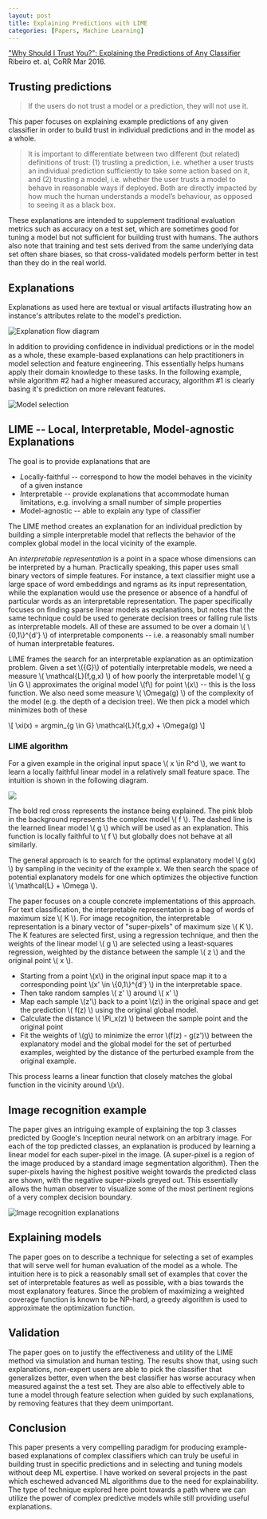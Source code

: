 ```yaml
---
layout: post
title: Explaining Predictions with LIME
categories: [Papers, Machine Learning]
---
```

<script type="text/javascript" async
  src="https://cdn.mathjax.org/mathjax/latest/MathJax.js?config=TeX-MML-AM_CHTML">
</script>


["Why Should I Trust You?": Explaining the Predictions of Any Classifier](http://arxiv.org/abs/1602.04938) Ribeiro et. al, CoRR Mar 2016.

## Trusting predictions

>If the users do not trust a model or a prediction, they will not use it.

This paper focuses on explaining example predictions of any given classifier in order to build trust in individual predictions and in the model as a whole.

>It is important to differentiate between two different (but related) definitions of trust: (1) trusting a prediction, i.e. whether a user trusts an individual prediction sufficiently to take some action based on it, and (2) trusting a model, i.e. whether the user trusts a model to behave in reasonable ways if deployed. Both are directly impacted by how much the human understands a model’s behaviour, as opposed to seeing it as a black box. 

These explanations are intended to supplement traditional evaluation metrics such as accuracy on a test set, which are sometimes good for tuning a model but not sufficient for building trust with humans.  The authors also note that training and test sets derived from the same underlying data set often share biases, so that cross-validated models perform better in test than they do in the real world.

## Explanations

Explanations as used here are textual or visual artifacts illustrating how an instance's attributes relate to the model's prediction.

![Explanation flow diagram](/images/explanations-1.png)

In addition to providing confidence in individual predictions or in the model as a whole, these example-based explanations can help practitioners in model selection and feature engineering.  This essentially helps humans apply their domain knowledge to these tasks.  In the following example, while algorithm #2 had a higher measured accuracy, algorithm #1 is clearly basing it's prediction on more relevant features.

![Model selection](/images/explanations-2.png)

## LIME -- Local, Interpretable, Model-agnostic Explanations

The goal is to provide explanations that are

* *L*ocally-faithful -- correspond to how the model behaves in the vicinity of a given instance
* *I*nterpretable -- provide explanations that accommodate human limitations, e.g. involving a small number of simple properties
* *M*odel-agnostic -- able to explain any type of classifier

The LIME method creates an explanation for an individual prediction by building a simple interpretable model that reflects the behavior of the complex global model in the local vicinity of the example.

An *interpretable representation* is a point in a space whose dimensions can be interpreted by a human.  Practically speaking, this paper uses small binary vectors of simple features.  For instance, a text classifier might use a large space of word embeddings and ngrams as its input representation, while the explanation would use the presence or absence of a handful of particular words as an interpretable representation.  The paper specifically focuses on finding sparse linear models as explanations, but notes that the same technique could be used to generate decision trees or falling rule lists as interpretable models.  All of these are assumed to be over a domain \\( \\{0,1\\}^{d'} \\) of interpretable components -- i.e. a reasonably small number of human interpretable features.

LIME frames the search for an interpretable explanation as an optimization problem.  Given a set \\({G}\\) of potentially interpretable models, we need a measure \\( \mathcal{L}(f,g,x) \\) of how poorly the interpretable model \\( g \in G \\) approximates the original model \\(f\\) for point \\(x\\) -- this is the loss function.  We also need some measure \\( \Omega(g) \\) of the complexity of the model (e.g. the depth of a decision tree).  We then pick a model which minimizes both of these

\\[
  \xi(x) = argmin_{g \in G} \mathcal{L}(f,g,x) + \Omega(g)
\\]

### LIME algorithm

For a given example in the original input space \\( x \in R^d \\), we want to learn a locally faithful linear model in a relatively small feature space.  The intuition is shown in the following diagram.

![](/images/explanations-3.png)

The bold red cross represents the instance being explained.  The pink blob in the background represents the complex model \\( f \\).  The dashed line is the learned linear model \\( g \\) which will be used as an explanation.  This function is locally faithful to \\( f \\) but globally does not behave at all similarly.

The general approach is to search for the optimal explanatory model \\( g(x) \\) by sampling in the vecinity of the example x.  We then search the space of potential explanatory models for one which optimizes the objective function \\( \mathcal{L} + \Omega \\).

The paper focuses on a couple concrete implementations of this approach.  For text classification, the interpretable representation is a bag of words of maximum size \\( K \\).  For image recognition, the interpretable representation is a binary vector of "super-pixels" of maximum size \\( K \\).  The K features are selected first, using a regression technique, and then the weights of the linear model \\( g \\) are selected using a least-squares regression, weighted by the distance between the sample \\( z \\) and the original point \\( x \\). 

* Starting from a point \\(x\\) in the original input space map it to a corresponding point \\(x' \in \\{0,1\\}^{d'} \\) in the interpretable space.
* Then take random samples \\( z' \\) around \\( x' \\)
* Map each sample \\(z'\\) back to a point \\(z\\) in the original space and get the prediction \\( f(z) \\) using the original global model.
* Calculate the distance \\( \Pi_x(z) \\) between the sample point and the original point
* Fit the weights of \\(g\\) to minimize the error \\(f(z) - g(z')\\) between the explanatory model and the global model for the set of perturbed examples, weighted by the distance of the perturbed example from the original example.

This process learns a linear function that closely matches the global function in the vicinity around \\(x\\).

## Image recognition example

The paper gives an intriguing example of explaining the top 3 classes predicted by Google's Inception neural network on an arbitrary image.  For each of the top predicted classes, an explanation is produced by learning a linear model for each super-pixel in the image. (A super-pixel is a region of the image produced by a standard image segmentation algorithm).  Then the super-pixels having the highest positive weight towards the predicted class are shown, with the negative super-pixels greyed out.  This essentially allows the human observer to visualize some of the most pertinent regions of a very complex decision boundary.

![Image recognition explanations](/images/explanations-4.png)

## Explaining models

The paper goes on to describe a technique for selecting a set of examples that will serve well for human evaluation of the model as a whole.  The intuition here is to pick a reasonably small set of examples that cover the set of interpretable features as well as possible, with a bias towards the most explanatory features.  Since the problem of maximizing a weighted coverage function is known to be NP-hard, a greedy algorithm is used to approximate the optimization function.

## Validation

The paper goes on to justify the effectiveness and utility of the LIME method via simulation and human testing.  The results show that, using such explanations, non-expert users are able to pick the classifier that generalizes better, even when the best classifier has worse accuracy when measured against the a test set.  They are also able to effectively able to tune a model through feature selection when guided by such explanations, by removing features that they deem unimportant.

## Conclusion

This paper presents a very compelling paradigm for producing example-based explanations of complex classifiers which can truly be useful in building trust in specific predictions and in selecting and tuning models without deep ML expertise.  I have worked on several projects in the past which eschewed advanced ML algorithms due to the need for explainability.  The type of technique explored here point towards a path where we can utilize the power of complex predictive models while still providing useful explanations.
